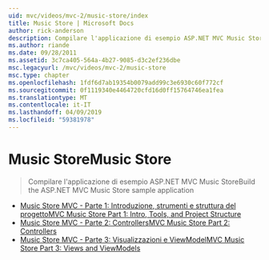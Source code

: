 ```yaml
---
uid: mvc/videos/mvc-2/music-store/index
title: Music Store | Microsoft Docs
author: rick-anderson
description: Compilare l'applicazione di esempio ASP.NET MVC Music Store
ms.author: riande
ms.date: 09/28/2011
ms.assetid: 3c7ca405-564a-4b27-9085-d3c2ef236dbe
msc.legacyurl: /mvc/videos/mvc-2/music-store
msc.type: chapter
ms.openlocfilehash: 1fdf6d7ab19354b0079add99c3e6930c60f772cf
ms.sourcegitcommit: 0f1119340e4464720cfd16d0ff15764746ea1fea
ms.translationtype: MT
ms.contentlocale: it-IT
ms.lasthandoff: 04/09/2019
ms.locfileid: "59381978"
---
```

# <a name="music-store"></a><span data-ttu-id="efaad-103">Music Store</span><span class="sxs-lookup"><span data-stu-id="efaad-103">Music Store</span></span>

> <span data-ttu-id="efaad-104">Compilare l'applicazione di esempio ASP.NET MVC Music Store</span><span class="sxs-lookup"><span data-stu-id="efaad-104">Build the ASP.NET MVC Music Store sample application</span></span>


- [<span data-ttu-id="efaad-105">Music Store MVC - Parte 1: Introduzione, strumenti e struttura del progetto</span><span class="sxs-lookup"><span data-stu-id="efaad-105">MVC Music Store Part 1: Intro, Tools, and Project Structure</span></span>](mvc-music-store-part-1-intro-tools-and-project-structure.md)
- [<span data-ttu-id="efaad-106">Music Store MVC - Parte 2: Controllers</span><span class="sxs-lookup"><span data-stu-id="efaad-106">MVC Music Store Part 2: Controllers</span></span>](mvc-music-store-part-2-controllers.md)
- [<span data-ttu-id="efaad-107">Music Store MVC - Parte 3: Visualizzazioni e ViewModel</span><span class="sxs-lookup"><span data-stu-id="efaad-107">MVC Music Store Part 3: Views and ViewModels</span></span>](mvc-music-store-part-3-views-and-viewmodels.md)
